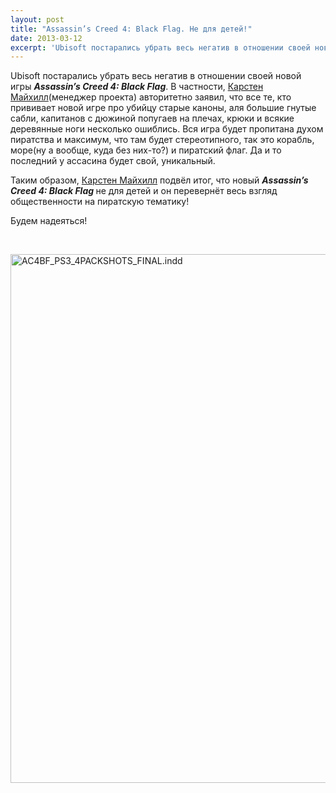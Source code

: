 ```yaml
---
layout: post
title: "Assassin’s Creed 4: Black Flag. Не для детей!"
date: 2013-03-12
excerpt: 'Ubisoft постарались убрать весь негатив в отношении своей новой игры Assassin’s Creed 4&#58; Black Flag. В частности, Карстен Майхилл(менеджер проекта) авторитетно заявил, что все те, кто прививает новой игре про убийцу старые каноны, аля большие гнутые сабли, капитанов с дюжиной попугаев на плечах...'
---
```


Ubisoft постарались убрать весь негатив в отношении своей новой игры <strong><em>Assassin’s Creed 4: Black Flag</em></strong>. В частности, <span style="text-decoration: underline;">Карстен Майхилл</span>(менеджер проекта) авторитетно заявил, что все те, кто прививает новой игре про убийцу старые каноны, аля большие гнутые сабли, капитанов с дюжиной попугаев на плечах, крюки и всякие деревянные ноги несколько ошиблись. Вся игра будет пропитана духом пиратства и максимум, что там будет стереотипного, так это корабль, море(ну а вообще, куда без них-то?) и пиратский флаг. Да и то последний у ассасина будет свой, уникальный.

Таким образом, <span style="text-decoration: underline;">Карстен Майхилл</span> подвёл итог, что новый <em><strong>Assassin’s Creed 4: Black Flag</strong></em><strong> </strong>не для детей и он перевернёт весь взгляд общественности на пиратскую тематику!

Будем надеяться!

&nbsp;

<a href="http://gamersoul.ru/wp-content/uploads/2013/02/1362062342.jpg"><img class="wp-image-1541 aligncenter" alt="AC4BF_PS3_4PACKSHOTS_FINAL.indd" src="http://gamersoul.ru/wp-content/uploads/2013/02/1362062342.jpg" width="734" height="846" /></a>